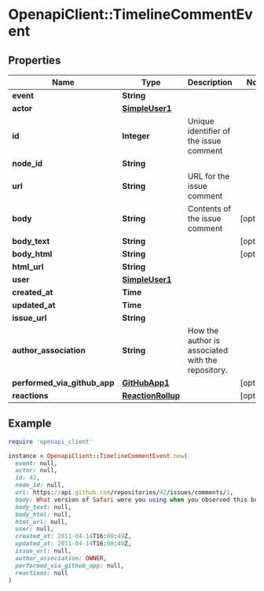 # OpenapiClient::TimelineCommentEvent

## Properties

| Name | Type | Description | Notes |
| ---- | ---- | ----------- | ----- |
| **event** | **String** |  |  |
| **actor** | [**SimpleUser1**](SimpleUser1.md) |  |  |
| **id** | **Integer** | Unique identifier of the issue comment |  |
| **node_id** | **String** |  |  |
| **url** | **String** | URL for the issue comment |  |
| **body** | **String** | Contents of the issue comment | [optional] |
| **body_text** | **String** |  | [optional] |
| **body_html** | **String** |  | [optional] |
| **html_url** | **String** |  |  |
| **user** | [**SimpleUser1**](SimpleUser1.md) |  |  |
| **created_at** | **Time** |  |  |
| **updated_at** | **Time** |  |  |
| **issue_url** | **String** |  |  |
| **author_association** | **String** | How the author is associated with the repository. |  |
| **performed_via_github_app** | [**GitHubApp1**](GitHubApp1.md) |  | [optional] |
| **reactions** | [**ReactionRollup**](ReactionRollup.md) |  | [optional] |

## Example

```ruby
require 'openapi_client'

instance = OpenapiClient::TimelineCommentEvent.new(
  event: null,
  actor: null,
  id: 42,
  node_id: null,
  url: https://api.github.com/repositories/42/issues/comments/1,
  body: What version of Safari were you using when you observed this bug?,
  body_text: null,
  body_html: null,
  html_url: null,
  user: null,
  created_at: 2011-04-14T16:00:49Z,
  updated_at: 2011-04-14T16:00:49Z,
  issue_url: null,
  author_association: OWNER,
  performed_via_github_app: null,
  reactions: null
)
```

